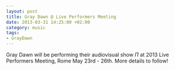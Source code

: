 ```yaml
---
layout: post
title: Gray Dawn @ Live Performers Meeting
date: 2013-03-31 14:25:00 +02:00
category: music
tags:
- GrayDawn
---
```

Gray Dawn will be performing their audiovisual show *П* at 2013 Live Performers Meeting, Rome May 23rd - 26th. More details to follow!
